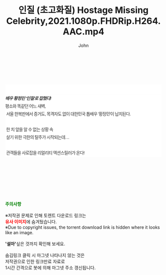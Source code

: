 ﻿---
layout: post
title:  "인질 (초고화질) Hostage Missing Celebrity,2021.1080p.FHDRip.H264.AAC.mp4"
author: John
categories: [ 영화 ]
tags: [  ]
image:  
description: "인질 (초고화질) Hostage Missing Celebrity,2021.1080p.FHDRip.H264.AAC.mp4 torrent 정보 공유"
toc: true
toc_sticky: true
---

<br>
<div class="view-img">
<a class="view_image" href="https://torrentmobile59.com/bbs/view_image.php?fn=%2Fdata%2Ffile%2Fmovie%2F1999782145_5kEinqDY_c6182bbd2d75ad06e6837a94100af63511e35c3d.jpg" target="_blank"><img alt="" class="img-tag" content="https://torrentmobile59.com/data/file/movie/1999782145_5kEinqDY_c6182bbd2d75ad06e6837a94100af63511e35c3d.jpg" itemprop="image" src="https://torrentmobile59.com/data/file/movie/1999782145_5kEinqDY_c6182bbd2d75ad06e6837a94100af63511e35c3d.jpg"/></a><a class="view_image" href="https://torrentmobile59.com/bbs/view_image.php?fn=%2Fdata%2Ffile%2Fmovie%2F1999782145_aH2j9zSY_364cdfb86f0c47c8e17ef5208f130b4bf027215b.jpg" target="_blank"><img alt="" class="img-tag" content="https://torrentmobile59.com/data/file/movie/1999782145_aH2j9zSY_364cdfb86f0c47c8e17ef5208f130b4bf027215b.jpg" itemprop="image" src="https://torrentmobile59.com/data/file/movie/1999782145_aH2j9zSY_364cdfb86f0c47c8e17ef5208f130b4bf027215b.jpg"/></a></div><div class="view-content" itemprop="description">
<p><br/></p><div class="title_area" style="margin:0px 0px 9px;padding:0px;list-style:none;font-size:12px;font-family:'나눔고딕', NanumGothic, '돋움', Dotum, Helvetica, 'AppleSDGothicNeo-Medium', AppleGothic, sans-serif;height:30px;float:none;background-color:rgb(255,255,255);"><h4 class="h_story" style="margin:5px 10px 0px 0px;padding:0px;list-style:none;font-size:12px;font-family:'돋움', sans-serif;height:18px;width:49px;background:url(&quot;https://ssl.pstatic.net/static/movie/2020/10/h_tx_sp5.png&quot;) no-repeat 0px -17px;float:left;"><strong class="blind" style="margin:0px;padding:0px;list-style:none;font-size:0px;font-family:inherit;color:inherit;width:1px;height:1px;line-height:0;">줄거리</strong></h4></div><h5 class="h_tx_story" style="margin:-7px 0px 1px;padding:0px;list-style:none;font-size:14px;font-family:'나눔고딕', NanumGothic, Helvetica, sans-serif;color:rgb(51,51,51);background-image:url(&quot;https://ssl.pstatic.net/static/movie/2014/01/blank.gif&quot;);letter-spacing:-1px;line-height:25px;background-color:rgb(255,255,255);">배우 황정민 '인질'로 잡혔다!</h5><p class="con_tx" style="margin-top:-1px;margin-bottom:-6px;list-style:none;font-size:14px;font-family:'나눔고딕', NanumGothic, '돋움', Dotum, Helvetica, 'AppleSDGothicNeo-Medium', AppleGothic, sans-serif;color:rgb(51,51,51);background-image:url(&quot;https://ssl.pstatic.net/static/movie/2014/01/blank.gif&quot;);letter-spacing:-1px;line-height:25px;background-color:rgb(255,255,255);">평소와 똑같던 어느 새벽,<br style="list-style:none;font-size:12px;font-family:'돋움', sans-serif;color:rgb(0,0,0);"/> 서울 한복판에서 증거도, 목격자도 없이 대한민국 톱배우 '황정민'이 납치된다.<br style="list-style:none;font-size:12px;font-family:'돋움', sans-serif;color:rgb(0,0,0);"/> <br style="list-style:none;font-size:12px;font-family:'돋움', sans-serif;color:rgb(0,0,0);"/> 한 치 앞을 알 수 없는 상황 속<br style="list-style:none;font-size:12px;font-family:'돋움', sans-serif;color:rgb(0,0,0);"/> 살기 위한 극한의 탈주가 시작되는데…<br style="list-style:none;font-size:12px;font-family:'돋움', sans-serif;color:rgb(0,0,0);"/> <br style="list-style:none;font-size:12px;font-family:'돋움', sans-serif;color:rgb(0,0,0);"/> 관객들을 사로잡을 리얼리티 액션스릴러가 온다!</p> </div>
    
<br><br><br><br><br><br><br>
<p data-ke-size="size16"><b><span style="color: green;">주의사항</span></b><br /><br />※저작권 문제로 인해 토렌트 다운로드 링크는<br /><b><span style="color: red;">유사 이미지</span></b>에 숨겨뒀습니다.<br />※Due to copyright issues, the torrent download link is hidden where it looks like an image.<br /><br /><b>'설마'</b>싶은 것까지 확인해 보세요.<br /><br />숨김링크 클릭 시 마그넷 나타나지 않는 것은<br />저작권으로 인한 링크만료 자료로<br />1시간 간격으로 봇에 의해 마그넷 주소 갱신됩니다.</p>
